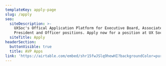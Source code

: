 ```yaml
---
templateKey: apply-page
slug: /apply
seo:
  siteDescription: >-
    UXSoc's Offical Application Platform for Executive Board, Associate Vice
    President and Officer positions. Apply now for a position at UX Society!
  siteTitle: Apply
headerSection:
  buttonVisible: true
  title: AVP Apps
link: 'https://airtable.com/embed/shr15fwJSlq9hewHI?backgroundColor=purple'
---
```


